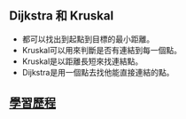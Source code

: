 ## Dijkstra 和 Kruskal
  * 都可以找出到起點到目標的最小距離。
  * Kruskal可以用來判斷是否有連結到每一個點。
  * Kruskal是以距離長短來找連結點。
  * Dijkstra是用一個點去找他能直接連結的點。
## [學習歷程](https://github.com/MorrisLee000/Practice/blob/master/HW6/Dijkstra%E5%AD%B8%E7%BF%92%E6%AD%B7%E7%A8%8B%E3%80%81%E6%B5%81%E7%A8%8B%E5%9C%96.ipynb)
